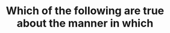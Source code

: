 ---
layout: answer
title: "Which of the following are true about the manner in which "
blurb: "<p>Amazon says CloudWatch allows you to monitor logs in <i>almost</i> real time.</p>
<p>Also, you can configure a low-cost S3 bucket to store your CloudWat"
quid: 244
---